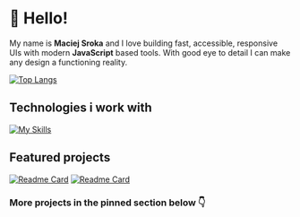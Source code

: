 # 👋 Hello!
My name is **Maciej Sroka** and I love building fast, accessible, responsive UIs with modern **JavaScript** based tools. With good eye to detail I can make any design a functioning reality.

[![Top Langs](https://github-readme-stats.vercel.app/api/top-langs/?username=husky93&theme=apprentice&layout=compact)](https://github.com/husky93/github-readme-stats)

## Technologies i work with
[![My Skills](https://skillicons.dev/icons?i=js,ts,react,html,css,redux,styledcomponents,sass,webpack,vite,next,firebase,jest,git&perline=7)](https://skillicons.dev)

## Featured projects
[![Readme Card](https://github-readme-stats.vercel.app/api/pin/?username=husky93&repo=social-blogging-platform&theme=apprentice)](https://github.com/husky93/social-blogging-platform)
[![Readme Card](https://github-readme-stats.vercel.app/api/pin/?username=husky93&repo=portfolio&theme=apprentice)](https://github.com/husky93/portfolio)

### More projects in the pinned section below 👇
<!---
husky93/husky93 is a ✨ special ✨ repository because its `README.md` (this file) appears on your GitHub profile.
You can click the Preview link to take a look at your changes.
--->
